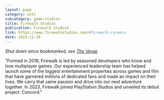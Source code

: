 ```yaml
---
layout: page
category: wiki
subcategory: game-studios
title: Firewalk Studios
publication: Firewalk Studios
link: https://www.firewalkstudios.com/#firewalk-careers
date: 2023-11-29
---
```


*Shut down since bookmarked, see [The Verge](https://www.theverge.com/2024/10/29/24282900/sony-shutting-down-concord-firewalk-studios).*

"Formed in 2018, Firewalk is led by seasoned developers who know and love multiplayer games. Our experienced leadership team has helped launch some of the biggest entertainment properties across games and film that have garnered millions of dedicated fans and made an impact on their lives. We carry that same passion and drive into our next adventure together. In 2023, Firewalk joined PlayStation Studios and unveiled its debut project: Concord."
